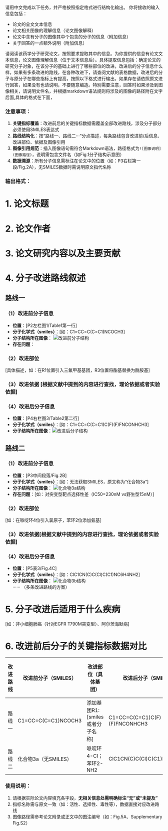 请用中文完成以下任务，并严格按照指定格式进行结构化输出。
你将接收的输入信息包括：
- 论文的全文文本信息
- 论文相关图像的理解信息（论文图像解释）
- 论文中含有分子的图像其中个包含的分子的信息（附加信息）
- 关于回答的一点额外说明（附加信息）

请阅读该药学分子研究论文，按照要求提取其中的信息。为你提供的信息有论文文本信息，论文图像理解信息（位于文本信息后）。具体提取信息包括：确定论文的研究分子对象，在该分子的基础上进行了哪些部位的改进，改进后的分子信息什么样，如果有多条改进的路线，在各种改进下，请查阅文献的表格数据，改进后的分子与原分子在哪些指标上有提高，按照以下格式进行输出，如果存在请依照原文进行回答，如果没有也请说明，不要随意编造。特别需要注意，回答时如果涉及到图像相关，请说明文件名，并根据markdown语法规则将涉及的图像的路径附在文字后面,具体的格式在下面，


### 注意事项：
1. **关键指标覆盖**：改进前后的关键指标数据需覆盖全部改进路线，涉及分子部分必须使用SMILES表达式
2. **路线结构化**：按“路线一、路线二···”分点描述，每条路线包含改进前/后信息、改进部位、依据及图像引用
3. **图像引用规范**：插入图像语句需符合Markdown语法，路径格式为`![图像说明](图像路径)`，说明需包含文件名（如Fig.1分子结构示意图）
4. **数据溯源**：所有分子信息需标注在论文中的位置（如：P3右栏第一段/Fig.2A），无SMILES数据时需说明原文指代名称


### 输出格式：
# 1. 论文标题  

# 2. 论文作者  

# 3. 论文研究内容以及主要贡献  

# 4. 分子改进路线叙述  
## 路线一  
### （1）改进前分子信息  
- **位置**：[P2左栏图1/Table1第一行]  
- **分子化学式（smiles）**：[如：C1=CC=C(C=C1)NCOCH3]  
- **分子结构所在图像**：
![改进前分子结构](图像路径)  
- **存在问题**：

### （2）改进部位  
[具体描述，如：在R1位置引入三氟甲基基团，R3位置将酯基替换为酰胺基]  

### （3）改进依据  [根据文献中提到的内容进行查找，理论依据或者实验依据]


### （4）改进后分子信息  
- **位置**：[P4右栏图3/Table2第二行]  
- **分子化学式（smiles）**：[如：C1=CC=C(C=C1)C(F)(F)FNCONHCH3]  
- **分子结构所在图像**：![改进后分子结构](images/图像名.jpg)  

## 路线二  
### （1）改进前分子信息  
- **位置**：[P3中间段落/Fig.2B]  
- **分子化学式（smiles）**：[如：无法获取SMILES，原文称为“化合物3a”]  
- **分子结构所在图像**：
![化合物3a结构](图像路径)  
- **存在问题**：[如：对突变型靶点选择性差（IC50=230nM vs野生型15nM）]  

### （2）改进部位  
[如：在哌啶环4位引入氯原子，苯环2位添加氨基]  

### （3）改进依据[根据文献中提到的内容进行查找，理论依据或者实验依据]

### （4）改进后分子信息  
- **位置**：[P5表3/Fig.4C]  
- **分子化学式（smiles）**：[如：ClC1CN(C)C(Cl)C(C1)NC6H4NH2]  
- **分子结构所在图像**：
![化合物3b结构](图像路径)  
······
（多条改进路线的方案）

# 5. 分子改进后适用于什么疾病  
[如：非小细胞肺癌（针对EGFR T790M突变型）、阿尔茨海默病]  


# 6. 改进前后分子的关键指标数据对比  
| 改进路线 | 改进前分子（SMILES）         | 改进部位（具体基团）       | 改进后分子（SMILES）         | 指标1（IC50/nM） | 指标2（血脑屏障穿透率/%） | 指标3（半衰期/h） |
|----------|-----------------------------|---------------------------|-----------------------------|------------------|---------------------------|-------------------|
| 路线一   | C1=CC=C(C=C1)NCOCH3         | 添加基团R1:[smiles或者分子名称]  | C1=CC=C(C=C1)C(F)(F)FNCONHCH3 | 210→35           | 2→18                      | 1.2→4.5           |
| 路线二   | 化合物3a（无SMILES）         | 哌啶环4-Cl；苯环2-NH2      | ClC1CN(C)C(Cl)C(C1)NC6H4NH2   | 230→18（突变型） | -                         | 1.8→2.1           |


### 使用说明：  
1. 请根据实际论文内容填充各字段，**无相关信息处需明确标注“无”或“未提及”**  
2. 指标名称需与原文一致（如：活性、选择性、毒性等），数据直接对应改进路线  
3. 图像路径需参考论文附录或正文中的图注编号（如：Fig.5A、Supplementary Fig.S2）  
